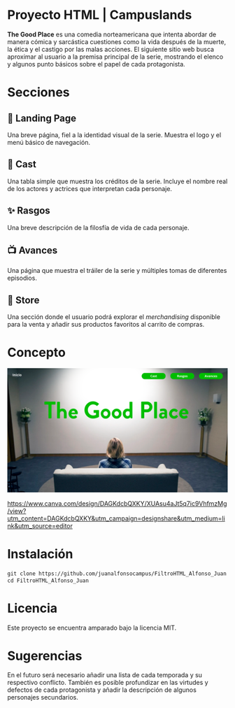 # Proyecto HTML | Campuslands
**The Good Place** es una comedia norteamericana que intenta abordar de manera cómica y sarcástica cuestiones como la vida después de la muerte, la ética y el castigo por las malas acciones. El siguiente sitio web busca aproximar al usuario a la premisa principal de la serie, mostrando el elenco y algunos punto básicos sobre el papel de cada protagonista.

# Secciones
## :rocket: Landing Page
Una breve página, fiel a  la identidad visual de la serie. Muestra el logo y el menú básico de navegación.
## :woman: Cast
Una tabla simple que muestra los créditos de la serie. Incluye el nombre real de los actores y actrices que interpretan cada personaje.
## :sparkles: Rasgos
Una breve descripción de la filosfía de vida de cada personaje.
## :tv: Avances
Una página que muestra el tráiler de la serie y múltiples tomas de diferentes episodios.
## :money_with_wings: Store
Una sección donde el usuario podrá explorar el *merchandising* disponible para la venta y añadir sus productos favoritos al carrito de compras.

# Concepto

![enter image description here](https://raw.githubusercontent.com/juanalfonsocampus/FiltroHTML_Alfonso_Juan/main/Inicio_Landing.png)

https://www.canva.com/design/DAGKdcbQXKY/XUAsu4aJt5q7ic9VhfmzMg/view?utm_content=DAGKdcbQXKY&utm_campaign=designshare&utm_medium=link&utm_source=editor

# Instalación

```
git clone https://github.com/juanalfonsocampus/FiltroHTML_Alfonso_Juan
cd FiltroHTML_Alfonso_Juan

```
# Licencia

Este proyecto se encuentra amparado bajo la licencia MIT.

# Sugerencias

En el futuro será necesario añadir una lista de cada temporada y su respectivo conflicto. También es posible profundizar en las virtudes y defectos de cada protagonista y añadir la descripción de algunos personajes secundarios.
